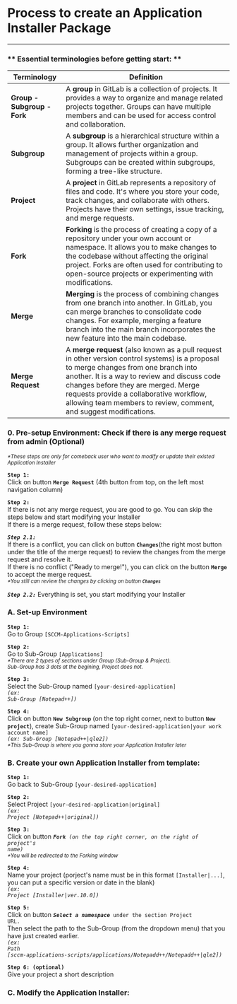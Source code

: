 # Process to create an Application Installer Package

---

### ** Essential terminologies before getting start: **
| Terminology | Definition |
| --- | --- |
| **Group - Subgroup - Fork** |  A <b>group</b> in GitLab is a collection of projects. It provides a way to organize and manage related projects together. Groups can have multiple members and can be used for access control and collaboration. |
| **Subgroup** |  A <b>subgroup</b> is a hierarchical structure within a group. It allows further organization and management of projects within a group. Subgroups can be created within subgroups, forming a tree-like structure. |
| **Project** | A <b>project</b> in GitLab represents a repository of files and code. It's where you store your code, track changes, and collaborate with others. Projects have their own settings, issue tracking, and merge requests. |
| **Fork** | <b>Forking</b> is the process of creating a copy of a repository under your own account or namespace. It allows you to make changes to the codebase without affecting the original project. Forks are often used for contributing to open-source projects or experimenting with modifications. |
| **Merge** | <b>Merging</b> is the process of combining changes from one branch into another. In GitLab, you can merge branches to consolidate code changes. For example, merging a feature branch into the main branch incorporates the new feature into the main codebase. |
| **Merge Request** |  A <b>merge request</b> (also known as a pull request in other version control systems) is a proposal to merge changes from one branch into another. It is a way to review and discuss code changes before they are merged. Merge requests provide a collaborative workflow, allowing team members to review, comment, and suggest modifications. |


### 0. Pre-setup Environment: Check if there is any merge request from admin (Optional)
<sub><i>*These steps are only for comeback user who want to modify or update their existed Application Installer</i></sub>

**`Step 1:`**
<br/>
Click on button <code><b>Merge Request</b></code> (4th button from top, on the left most navigation column)

**`Step 2:`**
<br/>
If there is not any merge request, you are good to go. You can skip the steps below and start modifying your Installer
<br/>
If there is a merge request, follow these steps below:
<br/>

***`Step 2.1:`***
<br/>
If there is a conflict, you can click on button <code><b>Changes</b></code>(the right most button under the title of the merge request) to review the changes from the merge request and resolve it. 
<br/>
If there is no conflict ("Ready to merge!"), you can click on the button <code><b>Merge</b></code> to accept the merge request.
<br/> 
<sub><i>*You still can review the changes by clicking on button <code><b>Changes</b></code></i></sub>

***`Step 2.2:`***
Everything is set, you start modifying your Installer

### A. Set-up Environment

**`Step 1:`**
<br/>
Go to Group <code>[SCCM-Applications-Scripts]</code>

**`Step 2:`**
<br/>
Go to Sub-Group <code>[Applications]</code>
<br/>
<sub><i>*There are 2 types of sections under Group (Sub-Group & Project).
<br>Sub-Group has 3 dots at the begining, Project does not.</i></sub>

**`Step 3:`**
<br/>
Select the Sub-Group named <code>[your-desired-application]</code>
<br/>
<code><i>(ex: Sub-Group [Notepad++])</i></code>

**`Step 4:`**
<br/>
Click on button <code><b>New Subgroup</b></code> (on the top right corner, next to button <code><b>New project</b></code>), create Sub-Group named <code>[your-desired-application|your work account name]</code>
<br/>
<code><i>(ex: Sub-Group [Notepad++|qle2])</i></code>
<br/>
<sub><i>*This Sub-Group is where you gonna store your Application Installer later</i></sub>

### B. Create your own Application Installer from template:

**`Step 1:`**
<br/>
Go back to Sub-Group <code>[your-desired-application]</code>

**`Step 2:`**
<br/>
Select Project <code>[your-desired-application|original]</code>
<br/>
<code><i>(ex: Project [Notepad++|original])</i></code>

**`Step 3:`**
<br/>
Click on button <code><i><b>Fork</b> (on the top right corner, on the right of project's name)</i></code>
<br/>
<sub><i>*You will be redirected to the Forking window</i></sub>

**`Step 4:`**
<br/>
Name your project (porject's name must be in this format <code>[Installer|...]</code>, you can put a specific version or date in the blank)
<br/>
<code><i>(ex: Project [Installer|ver.10.0])</i></code>

**`Step 5:`**
<br/>
Click on button <code><i><b>Select a namespace</b></i> under the section Project URL.</code>
<br/>
Then select the path to the Sub-Group (from the dropdown menu) that you have just created earlier. 
<br/>
<code><i>(ex: Path [sccm-applications-scripts/applications/Notepadd++/Notepadd++|qle2])</i></code>

**`Step 6: (optional)`**
<br/>
Give your project a short description

### C. Modify the Application Installer:
